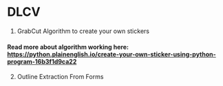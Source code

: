 # DLCV
1. GrabCut Algorithm to create your own stickers 
#### Read more about algorithm working here: https://python.plainenglish.io/create-your-own-sticker-using-python-program-16b3f1d9ca22
2. Outline Extraction From Forms
